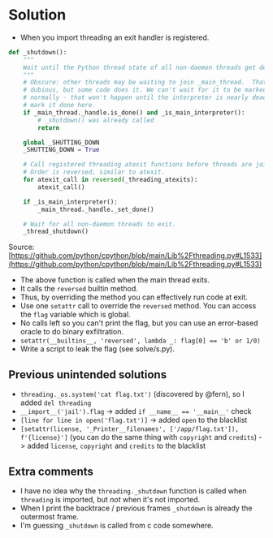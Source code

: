 # Solution

- When you import threading an exit handler is registered.

```python
def _shutdown():
    """
    Wait until the Python thread state of all non-daemon threads get deleted.
    """
    # Obscure: other threads may be waiting to join _main_thread.  That's
    # dubious, but some code does it. We can't wait for it to be marked as done
    # normally - that won't happen until the interpreter is nearly dead. So
    # mark it done here.
    if _main_thread._handle.is_done() and _is_main_interpreter():
        # _shutdown() was already called
        return

    global _SHUTTING_DOWN
    _SHUTTING_DOWN = True

    # Call registered threading atexit functions before threads are joined.
    # Order is reversed, similar to atexit.
    for atexit_call in reversed(_threading_atexits):
        atexit_call()

    if _is_main_interpreter():
        _main_thread._handle._set_done()

    # Wait for all non-daemon threads to exit.
    _thread_shutdown()
```
Source: [https://github.com/python/cpython/blob/main/Lib%2Fthreading.py#L1533](https://github.com/python/cpython/blob/main/Lib%2Fthreading.py#L1533)

- The above function is called when the main thread exits.
- It calls the `reversed` builtin method.
- Thus, by overriding the method you can effectively run code at exit.
- Use one `setattr` call to override the `reversed` method. You can access the `flag` variable which is global.
- No calls left so you can't print the flag, but you can use an error-based oracle to do binary exfiltration.
- `setattr(__builtins__, 'reversed', lambda _: flag[0] == 'b' or 1/0)`
- Write a script to leak the flag (see solve/s.py).

## Previous unintended solutions

- `threading._os.system('cat flag.txt')` (discovered by @fern), so I added `del threading`
- `__import__('jail').flag` -> added `if __name__ == '__main__'` check
- `[line for line in open('flag.txt')]` -> added `open` to the blacklist
- `[setattr(license, '_Printer__filenames', ['/app/flag.txt']), f'{license}']` (you can do the same
thing with `copyright` and `credits`) -> added `license`, `copyright` and `credits` to the blacklist

## Extra comments

- I have no idea why the `threading._shutdown` function is called when `threading` is imported, but _not_ when it's not imported.
- When I print the backtrace / previous frames `_shutdown` is already the outermost frame.
- I'm guessing `_shutdown` is called from c code somewhere.
